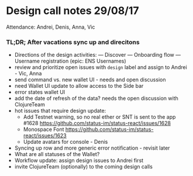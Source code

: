 # Design call notes 29/08/17

Attendance: Andrei, Denis, Anna, Vic

### TL;DR; After vacations sync up and direcitons

- Directions of the design activities:
	— Discover 
	— Onboarding flow
	— Username registration (epic: ENS Usernames)
- review and prioritize open issues with `design` label and assign to Andrei - Vic, Anna
- send command vs. new wallet UI - needs and open discussion
- need Wallet UI update to allow access to the Side bar 
- error states wallet UI
- add the date of refresh of the data? needs the open discussion with ClojureTeam
- hot issues that require design update:
    -  Add Testnet warning, so no real ether or SNT is sent to the app #1628 https://github.com/status-im/status-react/issues/1628
    - Monospace Font https://github.com/status-im/status-react/issues/1623
    - Update avatars for console - Denis
- Syncing up row and more generic error notification - revisit later
- What are all statuses of the Wallet?
- Workflow update: assign design issues to Andrei first
- invite ClojureTeam (optionally) to the coming design calls
